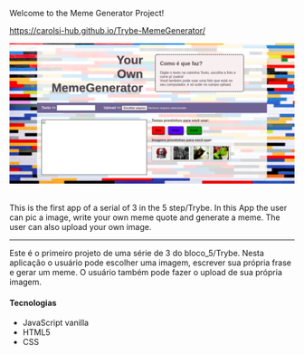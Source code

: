 Welcome to the Meme Generator Project!

https://carolsi-hub.github.io/Trybe-MemeGenerator/

<a href="https://carolsi-hub.github.io/Trybe-MemeGenerator/"><img src="./meme-generator-main.png" width=600px /></a>
<br><br>

This is the first app of a serial of 3 in the 5 step/Trybe.
In this App the user can pic a image, write your own meme quote and generate a meme.
The user can also upload your own image.

------------------------------------------------------------------------------------

Este é o primeiro projeto de uma série de 3 do bloco_5/Trybe.
Nesta aplicação o usuário pode escolher uma imagem, escrever sua própria frase e gerar um meme.
O usuário também pode fazer o upload de sua própria imagem.

#### Tecnologias

- JavaScript vanilla
- HTML5
- CSS
